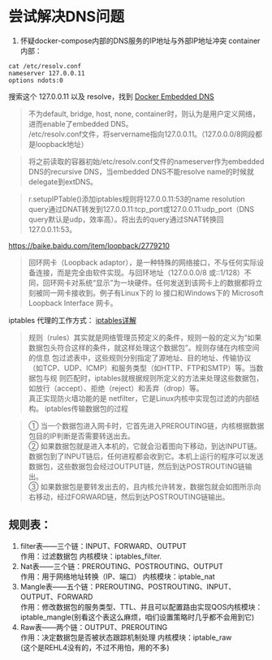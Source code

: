 # 尝试解决DNS问题
1. 怀疑docker-compose内部的DNS服务的IP地址与外部IP地址冲突
container内部：
```shell
cat /etc/resolv.conf
nameserver 127.0.0.11
options ndots:0
```
搜索这个 127.0.0.11 以及 resolve，找到 [Docker Embedded DNS](https://www.jianshu.com/p/4433f4c70cf0)

> 不为default, bridge, host, none, container时，则认为是用户定义网络，进而enable了embedded DNS。  
/etc/resolv.conf文件，将servername指向127.0.0.11。（127.0.0.0/8网段都是loopback地址）

> 将之前读取的容器初始/etc/resolv.conf文件的nameserver作为embedded DNS的recursive DNS，当embedded DNS不能resolve name的时候就delegate到extDNS。

> r.setupIPTable()添加iptables规则将127.0.0.11:53的name resolution query通过DNAT转发到127.0.0.11:tcp_port或127.0.0.11:udp_port（DNS query默认是udp，效率高）。将出去的query通过SNAT转换回127.0.0.11:53。

https://baike.baidu.com/item/loopback/2779210
> 回环网卡（Loopback adaptor），是一种特殊的网络接口，不与任何实际设备连接，而是完全由软件实现。与回环地址（127.0.0.0/8 或::1/128）不同，回环网卡对系统“显示”为一块硬件。任何发送到该网卡上的数据都将立刻被同一网卡接收到。例子有Linux下的 lo 接口和Windows下的 Microsoft Loopback Interface 网卡。

iptables 代理的工作方式： [iptables详解](https://www.cnblogs.com/metoy/p/4320813.html)

> 规则（rules）其实就是网络管理员预定义的条件，规则一般的定义为“如果数据包头符合这样的条件，就这样处理这个数据包”。规则存储在内核空间的信息 包过滤表中，这些规则分别指定了源地址、目的地址、传输协议（如TCP、UDP、ICMP）和服务类型（如HTTP、FTP和SMTP）等。当数据包与规 则匹配时，iptables就根据规则所定义的方法来处理这些数据包，如放行（accept）、拒绝（reject）和丢弃（drop）等。  
真正实现防火墙功能的是 netfilter，它是Linux内核中实现包过滤的内部结构。
iptables传输数据包的过程

> ① 当一个数据包进入网卡时，它首先进入PREROUTING链，内核根据数据包目的IP判断是否需要转送出去。   
② 如果数据包就是进入本机的，它就会沿着图向下移动，到达INPUT链。数据包到了INPUT链后，任何进程都会收到它。本机上运行的程序可以发送数据包，这些数据包会经过OUTPUT链，然后到达POSTROUTING链输出。   
③ 如果数据包是要转发出去的，且内核允许转发，数据包就会如图所示向右移动，经过FORWARD链，然后到达POSTROUTING链输出。


## 规则表：

1. filter表——三个链：INPUT、FORWARD、OUTPUT  
作用：过滤数据包  内核模块：iptables_filter.
2. Nat表——三个链：PREROUTING、POSTROUTING、OUTPUT  
作用：用于网络地址转换（IP、端口） 内核模块：iptable_nat
3. Mangle表——五个链：PREROUTING、POSTROUTING、INPUT、OUTPUT、FORWARD  
作用：修改数据包的服务类型、TTL、并且可以配置路由实现QOS内核模块：iptable_mangle(别看这个表这么麻烦，咱们设置策略时几乎都不会用到它)
4. Raw表——两个链：OUTPUT、PREROUTING  
作用：决定数据包是否被状态跟踪机制处理  内核模块：iptable_raw  
(这个是REHL4没有的，不过不用怕，用的不多)
